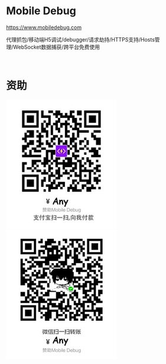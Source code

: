 # Mobile Debug
<a href="https://www.mobiledebug.com" target="_blank">https://www.mobiledebug.com</a>

代理抓包/移动端H5调试/debugger/请求劫持/HTTPS支持/Hosts管理/WebSocket数据捕获/跨平台免费使用
<br />
<br />
<br />
# 资助

![alipay](https://github.com/zhaixiaowai/mobiledebug/blob/main/support/alipay.jpg)        ![wechat](https://github.com/zhaixiaowai/mobiledebug/blob/main/support/weixin.png)
